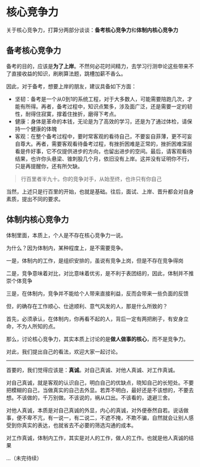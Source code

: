 # 核心竞争力

关于核心竞争力，打算分两部分谈谈：**备考核心竞争力**和**体制内核心竞争力**

## 备考核心竞争力

备考的目的，应该是**为了上岸**。不然何必花时间精力，去学习行测申论这些带来不了直接收益的知识，刷刷算法题，跳槽加薪不香么。

因此，对于备考，想要上岸的朋友，建议具备如下方面：

* 坚韧：备考是一个从0到1的系统工程，对于大多数人，可能需要陪跑几次，才能有所得。再者，备考过程中，知识点繁多，涉及面广泛，还是需要一定的韧性，耐得住寂寞，撑着住挫折，磨得下考点。
* 健康：身体是革命的本钱，无论是为了高效的学习，还是为了通过体检，请保持一个健康的体魄
* 客观：在整个备考过程中，要时常客观的看待自己，不要妄自菲薄，更不可妄自尊大。再者，需要客观看待备考过程，有挫折困难是正常的，挫折困难深层看是件好事，它不仅提供进步的方向，也留出进步的空间。最后，请客观看待结果，也许你头悬梁、锥刺股几个月，依旧没有上岸。这并没有证明你不行，只是再提醒你，还有所欠缺。

> 行百里者半九十。你的竞争对手，从始至终，也许只有你自己

当然，上述只是行百里的开始，也就是基础。往后，面试、上岸、晋升都会对自身素质，提出不同的要求。

## 体制内核心竞争力

体制里面，本质上，个人是不存在核心竞争力一说。

为什么？因为体制内，某种程度上，是不需要竞争。

一是，体制内的工作，是组织安排的，虽说有竞争上岗，但是不存在竞争得岗

二是，竞争意味着对比，对比意味着优劣，是不利于表团结的，因此，体制并不推崇个体竞争

三是，在体制内，竞争并不能给个人带来直接利益，反而会带来一些负面的反馈    

但，的确存在工作顺心、仕途顺利、意气风发的人，那是什么所致的？

首先，必须承认，在体制内，你再看不起的人，背后一定有两把刷子，有安身立命，不为人所知的点。

那么，讨论核心竞争力，其实本质上讨论的是**做人做事的核心**，而不是竞争力。

对此，我们提出自己的看法，欢迎大家一起讨论。

---

首要的，我们觉得应该是：**真诚**。对自己真诚、对他人真诚、对工作真诚。

对自己真诚，就是客观的认识自己，明白自己的优缺点，晓知自己的长短处。不要把模糊的自己，当做真实的自己去外显。若弄不明白，最好还是不该想的，不要去想。不该做的，千万别做。不该说的，祸从口出。不该看的，退避三舍。

对他人真诚，本质是对自己真诚的外显，内心的真诚，对外便泰然自若。说话做事，便不卑不亢，有一说一，有二说二，不遮不掩，不欺不骗，自然就会让别人感受到你真实的表达，也就省去不必要的筛选沟通的成本。

对工作真诚，体制内工作，其实是对人的工作，做人的工作。也就是他人真诚的结果

...（未完待续）